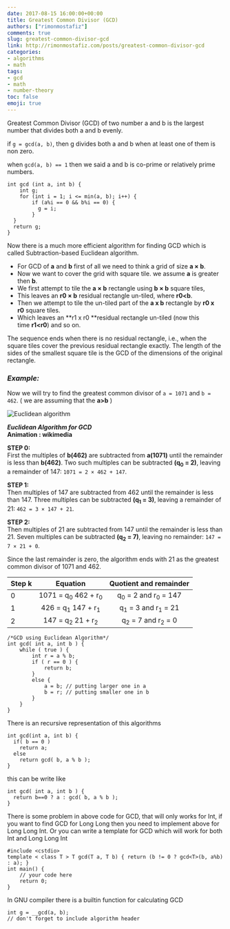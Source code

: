 ```yaml
---
date: 2017-08-15 16:00:00+00:00
title: Greatest Common Divisor (GCD)
authors: ["rimonmostafiz"]
comments: true
slug: greatest-common-divisor-gcd
link: http://rimonmostafiz.com/posts/greatest-common-divisor-gcd
categories:
- algorithms
- math
tags:
- gcd
- math
- number-theory
toc: false
emoji: true
---
```


Greatest Common Divisor (GCD) of two number a and b is the largest number that divides both a and b evenly.

if `g = gcd(a, b)`, then g divides both a and b when at least one of them is non zero.

when `gcd(a, b) == 1` then we said a and b is co-prime or relatively prime numbers.

~~~~
int gcd (int a, int b) {
    int g;
    for (int i = 1; i <= min(a, b); i++) {
        if (a%i == 0 && b%i == 0) {
          g = i;
        }
  }
  return g;
}
~~~~

Now there is a much more efficient algorithm for finding GCD which is called Subtraction-based Euclidean algorithm.

  * For GCD of **a** and **b** first of all we need to think a grid of size **a × b**.
  * Now we want to cover the grid with square tile. we assume **a** is greater then **b**.
  * We first attempt to tile the **a × b** rectangle using **b × b** square tiles,
  * This leaves an **r0 × b** residual rectangle un-tiled, where **r0<b**.
  * Then we attempt to tile the un-tiled part of the **a x b** rectangle by **r0 x r0** square tiles.
  * Which leaves an **r1 x r0 **residual rectangle un-tiled (now this time **r1<r0**) and so on.

The sequence ends when there is no residual rectangle, i.e., when the square tiles cover the previous residual rectangle exactly. The length of the sides of the smallest square tile is the GCD of the dimensions of the original rectangle.



### _**Example:**_

Now we will try to find the greatest common divisor of `a = 1071` and `b = 462`. ( we are assuming that the **a>b** )

![Euclidean algorithm](https://upload.wikimedia.org/wikipedia/commons/thumb/1/1c/Euclidean_algorithm_1071_462.gif/256px-Euclidean_algorithm_1071_462.gif)

__*Euclidean Algorithm for GCD*__<br>
**Animation : wikimedia**

**STEP 0:**<br>
First the multiples of **b(462)** are subtracted from **a(1071)** until the remainder is less than **b(462)**. Two such multiples can be subtracted **(q<sub>0</sub> = 2)**, leaving a remainder of 147:
`1071 = 2 × 462 + 147`.

**STEP 1:**<br>
Then multiples of 147 are subtracted from 462 until the remainder is less than 147. Three multiples can be subtracted **(q<sub>1</sub> = 3)**, leaving a remainder of 21:
`462 = 3 × 147 + 21`.


**STEP 2:**<br>
Then multiples of 21 are subtracted from 147 until the remainder is less than 21. Seven multiples can be subtracted **(q<sub>2</sub> = 7)**, leaving no remainder:
`147 = 7 × 21 + 0`.

Since the last remainder is zero, the algorithm ends with 21 as the greatest common divisor of 1071 and 462.


| Step k| Equation                                | Quotient and remainder                    |
| ------|:---------------------------------------:|:-----------------------------------------:|
| 0     | 1071 = q<sub>0</sub> 462 + r<sub>0</sub>| q<sub>0</sub> = 2 and r<sub>0</sub> = 147 |
| 1     | 426 = q<sub>1</sub> 147 + r<sub>1</sub> | q<sub>1</sub> = 3 and r<sub>1</sub> = 21  |   
| 2     | 147 = q<sub>2</sub> 21 + r<sub>2</sub>  | q<sub>2</sub> = 7 and r<sub>2</sub> = 0   |

~~~~
/*GCD using Euclidean Algorithm*/
int gcd( int a, int b ) {
    while ( true ) {
        int r = a % b;
        if ( r == 0 ) {
            return b;
        }
        else {
            a = b; // putting larger one in a
            b = r; // putting smaller one in b
        }
    }
}
~~~~

There is an recursive representation of this algorithms

~~~~
int gcd(int a, int b) {
  if( b == 0 )
    return a;
  else
    return gcd( b, a % b );
}
~~~~
this can be write like

~~~~
int gcd( int a, int b ) {
  return b==0 ? a : gcd( b, a % b );
}
~~~~

There is some problem in above code for GCD, that will only works for Int, if you want to find GCD for Long Long then you need to implement above for Long Long Int. Or you can write a template for GCD which will work for both Int and Long Long Int

~~~~
#include <cstdio>
template < class T > T gcd(T a, T b) { return (b != 0 ? gcd<T>(b, a%b) : a); }
int main() {
    // your code here
    return 0;
}
~~~~
In GNU compiler there is a builtin function for calculating GCD
~~~~
int g = __gcd(a, b);
// don't forget to include algorithm header
~~~~
